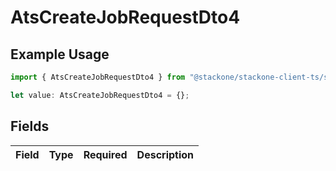 # AtsCreateJobRequestDto4

## Example Usage

```typescript
import { AtsCreateJobRequestDto4 } from "@stackone/stackone-client-ts/sdk/models/shared";

let value: AtsCreateJobRequestDto4 = {};
```

## Fields

| Field       | Type        | Required    | Description |
| ----------- | ----------- | ----------- | ----------- |